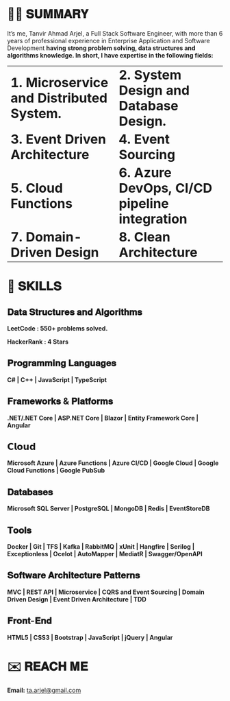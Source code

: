 # 👨‍💻 𝐒𝐔𝐌𝐌𝐀𝐑𝐘

It’s me, Tanvir Ahmad Arjel, a Full Stack Software Engineer, with more than 6 years of professional experience
in Enterprise Application and Software Development **having strong problem solving, data structures and
algorithms knowledge. In short, I have expertise in the following fields:**

<table border="0">
 <tr>
    <td><b style="font-size:30px">1. Microservice and Distributed System.</b></td>
    <td><b style="font-size:30px">2. System Design and Database Design.</b></td>
 </tr>
 <tr>
    <td><b style="font-size:30px">3. Event Driven Architecture</b></td>
    <td><b style="font-size:30px">4. Event Sourcing</b></td>
 </tr>
  <tr>
    <td><b style="font-size:30px">5. Cloud Functions</b></td>
    <td><b style="font-size:30px">6. Azure DevOps, CI/CD pipeline integration</b></td>
 </tr>
  <tr>
    <td><b style="font-size:30px">7. Domain-Driven Design</b></td>
    <td><b style="font-size:30px">8. Clean Architecture</b></td>
 </tr>
</table>

# 💪 𝐒𝐊𝐈𝐋𝐋𝐒

## 𝐃𝐚𝐭𝐚 𝐒𝐭𝐫𝐮𝐜𝐭𝐮𝐫𝐞𝐬 𝐚𝐧𝐝 𝐀𝐥𝐠𝐨𝐫𝐢𝐭𝐡𝐦𝐬
  **LeetCode : 550+ problems solved.**
  
  **HackerRank : 4 Stars**

## 𝐏𝐫𝐨𝐠𝐫𝐚𝐦𝐦𝐢𝐧𝐠 𝐋𝐚𝐧𝐠𝐮𝐚𝐠𝐞𝐬
  **C# | C++ | JavaScript | TypeScript**
  
## 𝐅𝐫𝐚𝐦𝐞𝐰𝐨𝐫𝐤𝐬 & 𝐏𝐥𝐚𝐭𝐟𝐨𝐫𝐦𝐬
**.NET/.NET Core | ASP.NET Core | Blazor | Entity Framework Core | Angular**

## 𝗖𝗹𝗼𝘂𝗱
**Microsoft Azure | Azure Functions | Azure CI/CD | Google Cloud | Google Cloud Functions | Google PubSub**

## 𝐃𝐚𝐭𝐚𝐛𝐚𝐬𝐞𝐬
**Microsoft SQL Server | PostgreSQL | MongoDB | Redis | EventStoreDB**

## 𝐓𝐨𝐨𝐥𝐬
**Docker | Git | TFS | Kafka | RabbitMQ | xUnit | Hangfire | Serilog | Exceptionless | Ocelot | AutoMapper | MediatR | Swagger/OpenAPI**

## 𝐒𝐨𝐟𝐭𝐰𝐚𝐫𝐞 𝐀𝐫𝐜𝐡𝐢𝐭𝐞𝐜𝐭𝐮𝐫𝐞 𝐏𝐚𝐭𝐭𝐞𝐫𝐧𝐬
**MVC | REST API | Microservice | CQRS and Event Sourcing | Domain Driven Design | Event Driven Architecture | TDD**

## 𝐅𝐫𝐨𝐧𝐭-𝐄𝐧𝐝
**HTML5 | CSS3 | Bootstrap | JavaScript | jQuery | Angular**

# ✉️ 𝐑𝐄𝐀𝐂𝐇 𝐌𝐄

 **Email:** ta.arjel@gmail.com

